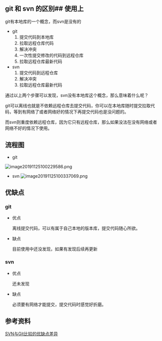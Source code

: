 ## git 和 svn 的区别## 使用上

git有本地库的一个概念，而svn是没有的

- git
  1. 提交代码到本地库
  2. 拉取远程仓库代码
  3. 解决冲突
  4. 一次性提交修改的代码到远程仓库
  5. 拉取远程仓库最新代码
- svn
  1. 提交代码到远程仓库
  2. 解决冲突
  3. 拉取远程仓库最新代码

通过以上两个步骤可以发现，svn没有本地库这个概念，那么意味着什么呢？

git可以离线也就是不依赖远程仓库去提交代码，你可以在本地库随时提交拉取代码，等到有网络了或者网络好的情况下再提交代码也是没问题的。

而svn则重度依赖远程仓库，因为它只有远程仓库，那么如果没法在没有网络或者网络不好的情况下使用。

## 流程图

- git

![image20191125100229586.png](https://myblog-1252842020.cos.ap-guangzhou.myqcloud.com/image-20191125100229586_1574648816037.png)

- svn
![image20191125100337069.png](https://myblog-1252842020.cos.ap-guangzhou.myqcloud.com/image-20191125100337069_1574648824801.png)

## 优缺点

### git

- 优点

  离线提交代码，可以有属于自己本地的版本库，提交代码随心所欲。

- 缺点

  目前使用中还没发现，如果有发现后续再更新

### svn

- 优点

  还未发现

- 缺点

  必须要有网络才能提交，提交代码时感觉好折磨。

## 参考资料
[SVN与Git比较的优缺点差异](https://www.cnblogs.com/Sungeek/p/9152223.html)